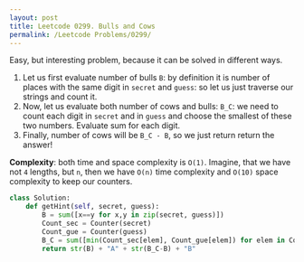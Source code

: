 ```yaml
---
layout: post
title: Leetcode 0299. Bulls and Cows
permalink: /Leetcode Problems/0299/
---
```


Easy, but interesting problem, because it can be solved in different ways.

1. Let us first evaluate number of bulls `B`: by definition it is number of places with the same digit in `secret` and `guess`: so let us just traverse our strings and count it.
2. Now, let us evaluate both number of cows and bulls: `B_C`: we need to count each digit in `secret` and in `guess` and choose the smallest of these two numbers.  Evaluate sum for each digit.
3. Finally, number of cows will be `B_C - B`, so we just return return the answer!

**Complexity**: both time and space complexity is `O(1)`. Imagine, that we have not `4` lengths, but `n`, then we have `O(n)` time complexity and `O(10)` space complexity to keep our counters.

```python
class Solution:
    def getHint(self, secret, guess):
        B = sum([x==y for x,y in zip(secret, guess)])
		Count_sec = Counter(secret)
        Count_gue = Counter(guess)
        B_C = sum([min(Count_sec[elem], Count_gue[elem]) for elem in Count_sec])
        return str(B) + "A" + str(B_C-B) + "B"
```